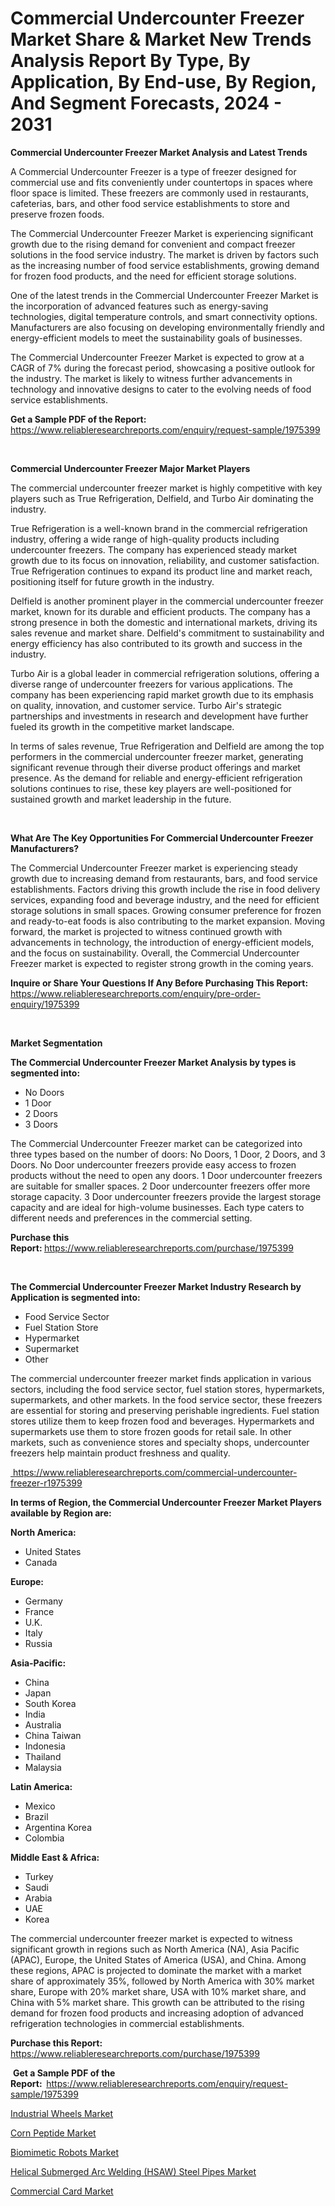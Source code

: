 <p><h1>Commercial Undercounter Freezer Market Share & Market New Trends Analysis Report By Type, By Application, By End-use, By Region, And Segment Forecasts, 2024 - 2031</h1></p><p><strong>Commercial Undercounter Freezer Market Analysis and Latest Trends</strong></p>
<p><p>A Commercial Undercounter Freezer is a type of freezer designed for commercial use and fits conveniently under countertops in spaces where floor space is limited. These freezers are commonly used in restaurants, cafeterias, bars, and other food service establishments to store and preserve frozen foods.</p><p>The Commercial Undercounter Freezer Market is experiencing significant growth due to the rising demand for convenient and compact freezer solutions in the food service industry. The market is driven by factors such as the increasing number of food service establishments, growing demand for frozen food products, and the need for efficient storage solutions.</p><p>One of the latest trends in the Commercial Undercounter Freezer Market is the incorporation of advanced features such as energy-saving technologies, digital temperature controls, and smart connectivity options. Manufacturers are also focusing on developing environmentally friendly and energy-efficient models to meet the sustainability goals of businesses.</p><p>The Commercial Undercounter Freezer Market is expected to grow at a CAGR of 7% during the forecast period, showcasing a positive outlook for the industry. The market is likely to witness further advancements in technology and innovative designs to cater to the evolving needs of food service establishments.</p></p>
<p><strong>Get a Sample PDF of the Report:&nbsp;</strong> <a href="https://www.reliableresearchreports.com/enquiry/request-sample/1975399">https://www.reliableresearchreports.com/enquiry/request-sample/1975399</a></p>
<p>&nbsp;</p>
<p><strong>Commercial Undercounter Freezer Major Market Players</strong></p>
<p><p>The commercial undercounter freezer market is highly competitive with key players such as True Refrigeration, Delfield, and Turbo Air dominating the industry. </p><p>True Refrigeration is a well-known brand in the commercial refrigeration industry, offering a wide range of high-quality products including undercounter freezers. The company has experienced steady market growth due to its focus on innovation, reliability, and customer satisfaction. True Refrigeration continues to expand its product line and market reach, positioning itself for future growth in the industry.</p><p>Delfield is another prominent player in the commercial undercounter freezer market, known for its durable and efficient products. The company has a strong presence in both the domestic and international markets, driving its sales revenue and market share. Delfield's commitment to sustainability and energy efficiency has also contributed to its growth and success in the industry.</p><p>Turbo Air is a global leader in commercial refrigeration solutions, offering a diverse range of undercounter freezers for various applications. The company has been experiencing rapid market growth due to its emphasis on quality, innovation, and customer service. Turbo Air's strategic partnerships and investments in research and development have further fueled its growth in the competitive market landscape.</p><p>In terms of sales revenue, True Refrigeration and Delfield are among the top performers in the commercial undercounter freezer market, generating significant revenue through their diverse product offerings and market presence. As the demand for reliable and energy-efficient refrigeration solutions continues to rise, these key players are well-positioned for sustained growth and market leadership in the future.</p></p>
<p>&nbsp;</p>
<p><strong>What Are The Key Opportunities For Commercial Undercounter Freezer Manufacturers?</strong></p>
<p><p>The Commercial Undercounter Freezer market is experiencing steady growth due to increasing demand from restaurants, bars, and food service establishments. Factors driving this growth include the rise in food delivery services, expanding food and beverage industry, and the need for efficient storage solutions in small spaces. Growing consumer preference for frozen and ready-to-eat foods is also contributing to the market expansion. Moving forward, the market is projected to witness continued growth with advancements in technology, the introduction of energy-efficient models, and the focus on sustainability. Overall, the Commercial Undercounter Freezer market is expected to register strong growth in the coming years.</p></p>
<p><strong>Inquire or Share Your Questions If Any Before Purchasing This Report:</strong> <a href="https://www.reliableresearchreports.com/enquiry/pre-order-enquiry/1975399">https://www.reliableresearchreports.com/enquiry/pre-order-enquiry/1975399</a></p>
<p>&nbsp;</p>
<p><strong>Market Segmentation</strong></p>
<p><strong>The Commercial Undercounter Freezer Market Analysis by types is segmented into:</strong></p>
<p><ul><li>No Doors</li><li>1 Door</li><li>2 Doors</li><li>3 Doors</li></ul></p>
<p><p>The Commercial Undercounter Freezer market can be categorized into three types based on the number of doors: No Doors, 1 Door, 2 Doors, and 3 Doors. No Door undercounter freezers provide easy access to frozen products without the need to open any doors. 1 Door undercounter freezers are suitable for smaller spaces. 2 Door undercounter freezers offer more storage capacity. 3 Door undercounter freezers provide the largest storage capacity and are ideal for high-volume businesses. Each type caters to different needs and preferences in the commercial setting.</p></p>
<p><strong>Purchase this Report:&nbsp;</strong><a href="https://www.reliableresearchreports.com/purchase/1975399">https://www.reliableresearchreports.com/purchase/1975399</a></p>
<p>&nbsp;</p>
<p><strong>The Commercial Undercounter Freezer Market Industry Research by Application is segmented into:</strong></p>
<p><ul><li>Food Service Sector</li><li>Fuel Station Store</li><li>Hypermarket</li><li>Supermarket</li><li>Other</li></ul></p>
<p><p>The commercial undercounter freezer market finds application in various sectors, including the food service sector, fuel station stores, hypermarkets, supermarkets, and other markets. In the food service sector, these freezers are essential for storing and preserving perishable ingredients. Fuel station stores utilize them to keep frozen food and beverages. Hypermarkets and supermarkets use them to store frozen goods for retail sale. In other markets, such as convenience stores and specialty shops, undercounter freezers help maintain product freshness and quality.</p></p>
<p><a href="https://www.reliableresearchreports.com/commercial-undercounter-freezer-r1975399">&nbsp;https://www.reliableresearchreports.com/commercial-undercounter-freezer-r1975399</a></p>
<p><strong>In terms of Region, the Commercial Undercounter Freezer Market Players available by Region are:</strong></p>
<p>
    <p> <strong> North America: </strong>
        <ul>
            <li>United States</li>
            <li>Canada</li>
        </ul>
        </p> 
    <p> <strong> Europe: </strong>
        <ul>
            <li>Germany</li>
            <li>France</li>
            <li>U.K.</li>
            <li>Italy</li>
            <li>Russia</li>
        </ul>
        </p> 
    <p> <strong> Asia-Pacific: </strong>
        <ul>
            <li>China</li>
            <li>Japan</li>
            <li>South Korea</li>
            <li>India</li>
            <li>Australia</li>
            <li>China Taiwan</li>
            <li>Indonesia</li>
            <li>Thailand</li>
            <li>Malaysia</li>
        </ul>
        </p> 
    <p> <strong> Latin America: </strong>
        <ul>
            <li>Mexico</li>
            <li>Brazil</li>
            <li>Argentina Korea</li>
            <li>Colombia</li>
        </ul>
        </p> 
    <p> <strong> Middle East & Africa: </strong>
        <ul>
            <li>Turkey</li>
            <li>Saudi</li>
            <li>Arabia</li>
            <li>UAE</li>
            <li>Korea</li>
        </ul>
    </p>
    </p>
<p><p>The commercial undercounter freezer market is expected to witness significant growth in regions such as North America (NA), Asia Pacific (APAC), Europe, the United States of America (USA), and China. Among these regions, APAC is projected to dominate the market with a market share of approximately 35%, followed by North America with 30% market share, Europe with 20% market share, USA with 10% market share, and China with 5% market share. This growth can be attributed to the rising demand for frozen food products and increasing adoption of advanced refrigeration technologies in commercial establishments.</p></p>
<p><strong>Purchase this Report: </strong><a href="https://www.reliableresearchreports.com/purchase/1975399">https://www.reliableresearchreports.com/purchase/1975399</a></p>
<p>&nbsp;<strong>Get a Sample PDF of the Report:&nbsp;&nbsp;</strong><a href="https://www.reliableresearchreports.com/enquiry/request-sample/1975399">https://www.reliableresearchreports.com/enquiry/request-sample/1975399</a></p>
<p><strong></strong></p>
<p><p><a href="https://github.com/carolinehamilton5656/Market-Research-Report-List-1/blob/main/industrial-wheels-market.md">Industrial Wheels Market</a></p><p><a href="https://www.linkedin.com/pulse/global-corn-peptide-market-focus-application-end-use-industry-gyyke?trackingId=UW9CNmCmSn%2B8Hq%2FMmJCVVQ%3D%3D">Corn Peptide Market</a></p><p><a href="https://github.com/edaunhshhs/Market-Research-Report-List-1/blob/main/biomimetic-robots-market.md">Biomimetic Robots Market</a></p><p><a href="https://issuu.com/reportprime-2/docs/helical-submerged-arc-welding-hsaw-steel-pipes-mar">Helical Submerged Arc Welding (HSAW) Steel Pipes Market</a></p><p><a href="https://www.linkedin.com/pulse/commercial-card-market-research-report-forecast-growth-hk2de?trackingId=QjaGdzu5TXif1KuuOb5cGw%3D%3D">Commercial Card Market</a></p></p>